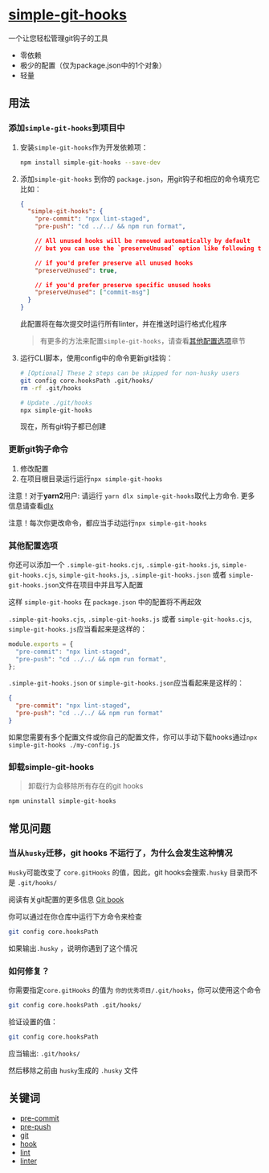 #  [simple-git-hooks](https://www.npmjs.com/package/simple-git-hooks)

一个让您轻松管理git钩子的工具

- 零依赖
- 极少的配置（仅为package.json中的1个对象）
- 轻量

## 用法

### 添加`simple-git-hooks`到项目中

1. 安装`simple-git-hooks`作为开发依赖项：

   ```sh
   npm install simple-git-hooks --save-dev
   ```

2. 添加`simple-git-hooks` 到你的 `package.json`，用git钩子和相应的命令填充它
   比如：
   
   ```json
   {
     "simple-git-hooks": {
       "pre-commit": "npx lint-staged",
       "pre-push": "cd ../../ && npm run format",
   
       // All unused hooks will be removed automatically by default
       // but you can use the `preserveUnused` option like following to prevent this behavior
   
       // if you'd prefer preserve all unused hooks
       "preserveUnused": true,
   
       // if you'd prefer preserve specific unused hooks
       "preserveUnused": ["commit-msg"]
     }
   }
   ```
   此配置将在每次提交时运行所有linter，并在推送时运行格式化程序
   
   > 有更多的方法来配置`simple-git-hooks`，请查看[其他配置选项](https://www.npmjs.com/package/simple-git-hooks#additional-configuration-options)章节
   
3. 运行CLI脚本，使用config中的命令更新git挂钩：

   ```sh
   # [Optional] These 2 steps can be skipped for non-husky users
   git config core.hooksPath .git/hooks/
   rm -rf .git/hooks
   
   # Update ./git/hooks
   npx simple-git-hooks
   ```

   现在，所有git钩子都已创建

### 更新git钩子命令

1. 修改配置
2. 在项目根目录运行运行`npx simple-git-hooks`

注意！对于**yarn2**用户: 请运行 `yarn dlx simple-git-hooks`取代上方命令. 更多信息请查看[dlx](https://yarnpkg.com/cli/dlx)

注意！每次你更改命令，都应当手动运行`npx simple-git-hooks` 

### 其他配置选项

你还可以添加一个 `.simple-git-hooks.cjs`, `.simple-git-hooks.js`, `simple-git-hooks.cjs`, `simple-git-hooks.js`, `.simple-git-hooks.json` 或者 `simple-git-hooks.json`文件在项目中并且写入配置

这样 `simple-git-hooks` 在 `package.json` 中的配置将不再起效

`.simple-git-hooks.cjs`, `.simple-git-hooks.js` 或者 `simple-git-hooks.cjs`, `simple-git-hooks.js`应当看起来是这样的：

```js
module.exports = {
  "pre-commit": "npx lint-staged",
  "pre-push": "cd ../../ && npm run format",
};
```

`.simple-git-hooks.json` or `simple-git-hooks.json`应当看起来是这样的：

```json
{
  "pre-commit": "npx lint-staged",
  "pre-push": "cd ../../ && npm run format"
}
```

如果您需要有多个配置文件或你自己的配置文件，你可以手动下载hooks通过`npx simple-git-hooks ./my-config.js`

### 卸载simple-git-hooks

> 卸载行为会移除所有存在的git hooks

```sh
npm uninstall simple-git-hooks
```

## 常见问题

### 当从`husky`迁移，git hooks 不运行了，为什么会发生这种情况

`Husky`可能改变了 `core.gitHooks` 的值，因此，git hooks会搜索`.husky` 目录而不是 `.git/hooks/`

阅读有关git配置的更多信息 [Git book](https://git-scm.com/docs/githooks)

你可以通过在你仓库中运行下方命令来检查

```sh
git config core.hooksPath
```

如果输出`.husky` ，说明你遇到了这个情况

### 如何修复？

你需要指定`core.gitHooks` 的值为 `你的优秀项目/.git/hooks`，你可以使用这个命令

```sh
git config core.hooksPath .git/hooks/
```

验证设置的值：

```sh
git config core.hooksPath
```

应当输出: `.git/hooks/`

然后移除之前由 `husky`生成的 `.husky` 文件

## 关键词

- [pre-commit](https://www.npmjs.com/search?q=keywords:pre-commit)
- [pre-push](https://www.npmjs.com/search?q=keywords:pre-push)
- [git](https://www.npmjs.com/search?q=keywords:git)
- [hook](https://www.npmjs.com/search?q=keywords:hook)
- [lint](https://www.npmjs.com/search?q=keywords:lint)
- [linter](https://www.npmjs.com/search?q=keywords:linter)